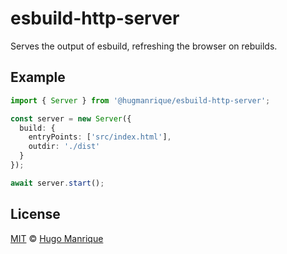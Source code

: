 # esbuild-http-server

Serves the output of esbuild, refreshing the browser on rebuilds.

## Example

```ts
import { Server } from '@hugmanrique/esbuild-http-server';

const server = new Server({
  build: {
    entryPoints: ['src/index.html'],
    outdir: './dist'
  }
});

await server.start();
```

## License

[MIT](LICENSE) &copy; [Hugo Manrique](https://hugmanrique.me)
